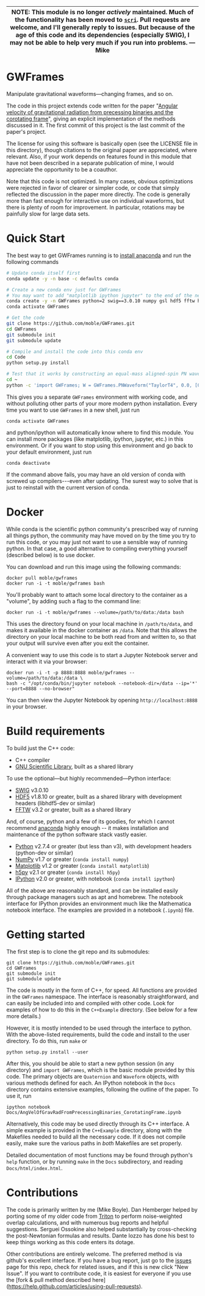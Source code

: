 | NOTE: This module is no longer *actively* maintained.  Much of the functionality has been moved to [`scri`](https://github.com/moble/scri).  Pull requests are welcome, and I'll generally reply to issues.  But because of the age of this code and its dependencies (especially SWIG), I may not be able to help very much if you run into problems.  —Mike |
| --- |


GWFrames
========
Manipulate gravitational waveforms—changing frames, and so on.

The code in this project extends code written for the paper "[Angular
velocity of gravitational radiation from precessing binaries and the
corotating frame](http://arxiv.org/abs/1302.2919)", giving an explicit
implementation of the methods discussed in it.  The first commit of
this project is the last commit of the paper's project.

The license for using this software is basically open (see the LICENSE
file in this directory), though citations to the original paper are
appreciated, where relevant.  Also, if your work depends on features
found in this module that have not been described in a separate
publication of mine, I would appreciate the opportunity to be a
coauthor.

Note that this code is not optimized.  In many cases, obvious
optimizations were rejected in favor of clearer or simpler code, or
code that simply reflected the discussion in the paper more directly.
The code is generally more than fast enough for interactive use on
individual waveforms, but there is plenty of room for improvement.  In
particular, rotations may be painfully slow for large data sets.


Quick Start
===========
The best way to get GWFrames running is to
[install anaconda](https://www.anaconda.com/distribution/)
and run the following commands
```bash
# Update conda itself first
conda update -y -n base -c defaults conda

# Create a new conda env just for GWFrames
# You may want to add "matplotlib ipython jupyter" to the end of the next line
conda create -y -n GWFrames python=2 swig==3.0.10 numpy gsl hdf5 fftw h5py
conda activate GWFrames

# Get the code
git clone https://github.com/moble/GWFrames.git
cd GWFrames
git submodule init
git submodule update

# Compile and install the code into this conda env
cd Code
python setup.py install

# Test that it works by constructing an equal-mass aligned-spin PN waveform
cd ~
python -c 'import GWFrames; W = GWFrames.PNWaveform("TaylorT4", 0.0, [0., 0., 0.9], [0.0, 0.0, 0.9], 0.01); print("That worked!")'
```
This gives you a separate `GWFrames` environment with working code, and
without polluting other parts of your more modern python installation.
Every time you want to use `GWFrames` in a new shell, just run

    conda activate GWFrames

and python/ipython will automatically know where to find this module.
You can install more packages (like matplotlib, ipython, jupyter,
etc.)  in this environment.  Or if you want to stop using this
environment and go back to your default environment, just run

    conda deactivate

If the command above fails, you may have an old version of conda with
screwed up compilers---even after updating.  The surest way to solve
that is just to reinstall with the current version of conda.


Docker
======

While conda is the scientific python community's prescribed way of
running all things python, the community may have moved on by the time
you try to run this code, or you may just not want to use a sensible
way of running python.  In that case, a good alternative to compiling
everything yourself (described below) is to use docker.

You can download and run this image using the following commands:

    docker pull moble/gwframes
    docker run -i -t moble/gwframes bash

You'll probably want to attach some local directory to the container
as a "volume", by adding such a flag to the command line:

    docker run -i -t moble/gwframes --volume=/path/to/data:/data bash

This uses the directory found on your local machine in
`/path/to/data`, and makes it available in the docker container as
`/data`.  Note that this allows the directory on your local machine to
be both read from and written to, so that your output will survive
even after you exit the container.

A convenient way to use this code is to start a Jupyter Notebook
server and interact with it via your browser:

    docker run -i -t -p 8888:8888 moble/gwframes --volume=/path/to/data:/data \
    bash -c "/opt/conda/bin/jupyter notebook --notebook-dir=/data --ip='*' --port=8888 --no-browser"

You can then view the Jupyter Notebook by opening
`http://localhost:8888` in your browser.



Build requirements
==================
To build just the C++ code:
* C++ compiler
* [GNU Scientific Library](http://www.gnu.org/software/gsl/), built as a shared library

To use the optional—but highly recommended—Python interface:
* [SWIG](http://www.swig.org/) v3.0.10
* [HDF5](http://www.hdfgroup.org/HDF5/) v1.8.10 or greater, built as a shared library with development headers (libhdf5-dev or similar)
* [FFTW](http://www.fftw.org/) v3.2 or greater, built as a shared library

And, of course, python and a few of its goodies, for which I cannot
recommend [anaconda](http://continuum.io/downloads) highly enough --
it makes installation and maintenance of the python software stack
vastly easier.
* [Python](http://www.python.org/getit/) v2.7.4 or greater (but less than v3), with development headers (python-dev or similar)
* [NumPy](http://www.numpy.org/) v1.7 or greater (`conda install numpy`)
* [Matplotlib](http://matplotlib.org/) v1.2 or greater (`conda install matplotlib`)
* [h5py](http://code.google.com/p/h5py/) v2.1 or greater (`conda install h5py`)
* [IPython](http://ipython.org/) v2.0 or greater, with notebook (`conda install ipython`)

All of the above are reasonably standard, and can be installed easily
through package managers such as apt and homebrew.  The notebook
interface for IPython provides an environment much like the
Mathematica notebook interface.  The examples are provided in a
notebook (`.ipynb`) file.


Getting started
===============
The first step is to clone the git repo and its submodules:
```
git clone https://github.com/moble/GWFrames.git
cd GWFrames
git submodule init
git submodule update
```

The code is mostly in the form of C++, for speed.  All functions are
provided in the `GWFrames` namespace.  The interface is reasonably
straightforward, and can easily be included into and compiled with
other code.  Look for examples of how to do this in the `C++Example`
directory.  (See below for a few more details.)

However, it is mostly intended to be used through the interface to
python.  With the above-listed requirements, build the code and
install to the user directory.  To do this, run `make` or

    python setup.py install --user

After this, you should be able to start a new python session (in any
directory) and `import GWFrames`, which is the basic module provided
by this code.  The primary objects are `Quaternion` and `Waveform`
objects, with various methods defined for each.  An IPython notebook
in the `Docs` directory contains extensive examples, following the
outline of the paper.  To use it, run

    ipython notebook Docs/AngVelOfGravRadFromPrecessingBinaries_CorotatingFrame.ipynb

Alternatively, this code may be used directly through its C++
interface.  A simple example is provided in the `C++Example`
directory, along with the Makefiles needed to build all the necessary
code.  If it does not compile easily, make sure the various paths in
_both_ Makefiles are set properly.

Detailed documentation of most functions may be found through python's
`help` function, or by running `make` in the `Docs` subdirectory, and
reading `Docs/html/index.html`.


Contributions
=============
The code is primarily written by me (Mike Boyle).  Dan Hemberger
helped by porting some of my older code from
[Triton](https://github.com/moble/Triton) to perform noise-weighted
overlap calculations, and with numerous bug reports and helpful
suggestions.  Serguei Ossokine also helped substantially by
cross-checking the post-Newtonian formulas and results.  Dante Iozzo
has done his best to keep things working as this code enters its dotage.

Other contributions are entirely welcome.  The preferred method is via
github's excellent interface.  If you have a bug report, just go to
the [issues](https://github.com/moble/GWFrames/issues) page for this
repo, check for related issues, and if this is new click "New Issue".
If you want to contribute code, it is easiest for everyone if you use
the [fork & pull method described here]
(https://help.github.com/articles/using-pull-requests).
